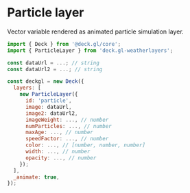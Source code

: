 # Particle layer

Vector variable rendered as animated particle simulation layer.

```javascript
import { Deck } from '@deck.gl/core';
import { ParticleLayer } from 'deck.gl-weatherlayers';

const dataUrl = ...; // string
const dataUrl2 = ...; // string

const deckgl = new Deck({
  layers: [
    new ParticleLayer({
      id: 'particle',
      image: dataUrl,
      image2: dataUrl2,
      imageWeight: ..., // number
      numParticles: ..., // number
      maxAge: ..., // number
      speedFactor: ..., // number
      color: ..., // [number, number, number]
      width: ..., // number
      opacity: ..., // number
    });
  ],
  _animate: true,
});
```


